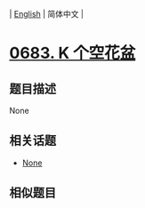 
| [English](README_EN.md) | 简体中文 |
# [0683. K 个空花盆](https://leetcode-cn.com/problems/k-empty-slots/)
## 题目描述
None
## 相关话题
- [None](https://leetcode-cn.com/tag/ordered-map)
## 相似题目

